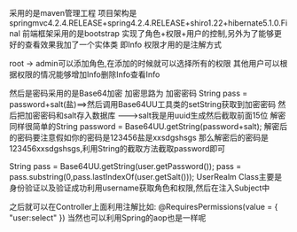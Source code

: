 采用的是maven管理工程
项目架构是 springmvc4.2.4.RELEASE+spring4.2.4.RELEASE+shiro1.22+hibernate5.1.0.Final
前端框架采用的是bootstrap
实现了角色+权限+用户的控制,另外为了能够更好的查看效果我加了一个实体类
即Info
权限才用的是注解方式

root -> admin可以添加角色,在添加的时候就可以选择所有的权限
其他用户可以根据权限的情况能够增加Info删除Info查看Info

然后是密码采用的是Base64加密
加密思路为
加密密码 String pass = password+salt(盐)==>然后调用Base64UU工具类的setString获取到加密密码
然后把加密密码和salt存入数据库  --->salt我是用uuid生成然后截取前面15位
解密同样很简单的String password = Base64UU.getString(password+salt);
解密后的密码要注意假如你的密码是123456盐是xxsdgshsgs
那么解密后的密码是123456xxsdgshsgs,利用String的截取方法截取password即可

String pass = Base64UU.getString(user.getPassword());
pass = pass.substring(0,pass.lastIndexOf(user.getSalt()));
UserRealm Class主要是身份验证以及验证成功利用username获取角色和权限,然后在注入Subject中

之后就可以在Controller上面利用注解比如:
@RequiresPermissions(value = { "user:select" })
当然也可以利用Spring的aop也是一样呢
